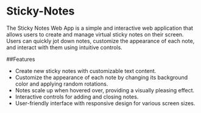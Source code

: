 # Sticky-Notes
The Sticky Notes Web App is a simple and interactive web application that allows users to create and manage virtual sticky notes on their screen. Users can quickly jot down notes, customize the appearance of each note, and interact with them using intuitive controls.


##Features
- Create new sticky notes with customizable text content.
- Customize the appearance of each note by changing its background color and applying random rotations.
- Notes scale up when hovered over, providing a visually pleasing effect.
- Interactive controls for adding and closing notes.
- User-friendly interface with responsive design for various screen sizes.
